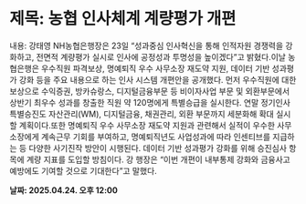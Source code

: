 # **제목: 농협 인사체계 계량평가 개편**

  내용: 강태영 NH농협은행장은 23일 “성과중심 인사혁신을 통해 인적자원 경쟁력을 강화하고, 전면적 계량평가 실시로 인사에 공정성과 투명성을 높이겠다”고 밝혔다.이날 농협은행은 우수직원 파격보상, 명예퇴직 우수 사무소장 재도약 지원, 데이터 기반 성과평가 강화 등을 주요 내용으로 하는 인사 시스템 개편안을 공개했다. 먼저 우수직원에 대한 보상으로 수익증권, 방카슈랑스, 디지털금융부문 등 비이자사업 부문 및 외환부문에서 상반기 최우수 성과를 창출한 직원 약 120명에게 특별승급을 실시한다. 연말 정기인사 특별승진도 자산관리(WM), 디지털금융, 채권관리, 외환 부문까지 세분화해 확대 실시할 계획이다.또한 명예퇴직 우수 사무소장 재도약 지원과 관련해서 실적이 우수한 사무소장에게 계속근무 기회를 부여하고, 명예퇴직년도 사업성과에 따라 인센티브를 지급하는 등 다양한 사기진작 방안이 시행된다. 데이터 기반 성과평가 강화를 위해 승진심사 항목에 계량 지표를 도입할 방침이다. 강 행장은 “이번 개편이 내부통제 강화와 금융사고 예방에도 기여할 것으로 기대한다”고 말했다.

  **날짜: 2025.04.24. 오후 12:00**